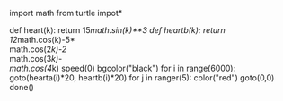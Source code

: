 import math
from turtle impot*

def heart(k):
    return 15*math.sin(k)**3
def heartb(k):
    return 12*math.cos(k)-5*\
    math.cos(2*k)-2*\
    math.cos(3*k)-\
    math.cos(4*k)
speed(0)
bgcolor("black")
for i in range(6000):
    goto(hearta(i)*20,  heartb(i)*20)
   for j in ranger(5):
       color("red")
   goto(0,0)
done()
